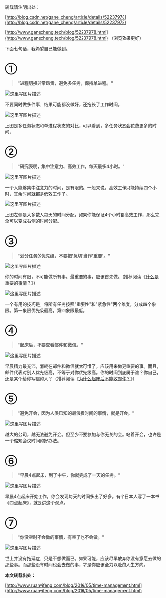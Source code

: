 转载请注明出处：

[http://blog.csdn.net/gane_cheng/article/details/52237978](http://blog.csdn.net/gane_cheng/article/details/52237978)

[http://www.ganecheng.tech/blog/52237978.html](http://www.ganecheng.tech/blog/52237978.html) （浏览效果更好）

下面七句话，我希望自己能做到。

**①**
=====

> **"进程切换非常昂贵，避免多任务，保持单进程。"**

![这里写图片描述](http://7xj7hx.com1.z0.glb.clouddn.com/csdn_img/20160818094410941)

不要同时做多件事，结果可能都没做好，还拖长了工作时间。

![这里写图片描述](http://7xj7hx.com1.z0.glb.clouddn.com/csdn_img/20160818094439421)

上图是多任务状态和单进程状态的对比，可以看到，多任务状态会花费更多的时间。

**②**
=====

> **"研究表明，集中注意力、高效工作，每天最多4小时。"**

![这里写图片描述](http://7xj7hx.com1.z0.glb.clouddn.com/csdn_img/20160818094522749)

一个人能够集中注意力的时间，是有限的。一般来说，高效工作只能持续四个小时，其余时间就都是低效工作了。

![这里写图片描述](http://7xj7hx.com1.z0.glb.clouddn.com/csdn_img/20160818094542250)

上图左侧是大多数人每天的时间分配，如果你能保证4个小时都高效工作，那么完全可以变成右侧的时间分配。

**③**
=====

> **"划分任务的优先级，不要把'急切'当作'重要'。"**

![这里写图片描述](http://7xj7hx.com1.z0.glb.clouddn.com/csdn_img/20160818094617515)

你的时间有限，不可能做所有事。最重要的事，应该首先做。（推荐阅读《[什么是重要的事情](http://www.ruanyifeng.com/blog/2009/01/stuff_that_matters.html)？》）

![这里写图片描述](http://7xj7hx.com1.z0.glb.clouddn.com/csdn_img/20160818094915798)

一个有用的技巧是，将所有任务按照"重要性"和"紧急性"两个维度，分成四个象限。第一象限优先级最高，第四象限最低。

**④**
=====

> **"起床后，不要查看邮件和微信。"**

![这里写图片描述](http://7xj7hx.com1.z0.glb.clouddn.com/csdn_img/20160818094946543)

早晨精力最充沛，消耗在邮件和微信就太可惜了，应该用来做更重要的事。而且，邮件代表对别人优先级高，不等于对你优先级高。你的时间到底属于谁？你自己，还是某个给你写信的人？（推荐阅读《[为什么起床后不能收邮件？](http://www.ruanyifeng.com/blog/2011/01/never_check_email_first_thing_in_the_morning.html)》）

**⑤**
=====

> **"避免开会，因为人类已知的最浪费时间的事情，就是开会。"**

![这里写图片描述](http://7xj7hx.com1.z0.glb.clouddn.com/csdn_img/20160818095121597)

越大的公司，越无法避免开会。但至少不要参加与你无关的会。站着开会，也许是一个缩短会议时间的好办法。

**⑥**
=====

> **"早晨4点起床，到了中午，你就完成了一天的任务。"**

![这里写图片描述](http://7xj7hx.com1.z0.glb.clouddn.com/csdn_img/20160818095201062)

早晨4点起床开始工作，你会发现每天的时间多出了好多。有个日本人写了一本书《四点起床》，就是讲这个观点。

**⑦**
=====

> **"你没空时不会做的事情，有空了也不会做。"**

![这里写图片描述](http://7xj7hx.com1.z0.glb.clouddn.com/csdn_img/20160818095237144)

世上并没有拖延症，只是不想做而已。如果可能，应该尽早放弃你没有意愿去做的那些事。而那些没有时间也会去做的事，才是你应该全力以赴的人生方向。




**本文转载出处：**

[http://www.ruanyifeng.com/blog/2016/05/time-management.html](http://www.ruanyifeng.com/blog/2016/05/time-management.html)